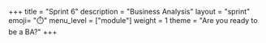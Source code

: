 +++
title = "Sprint 6"
description = "Business Analysis"
layout = "sprint"
emoji= "⏱️"
menu_level = ["module"]
weight = 1
theme = "Are you ready to be a BA?"
+++
